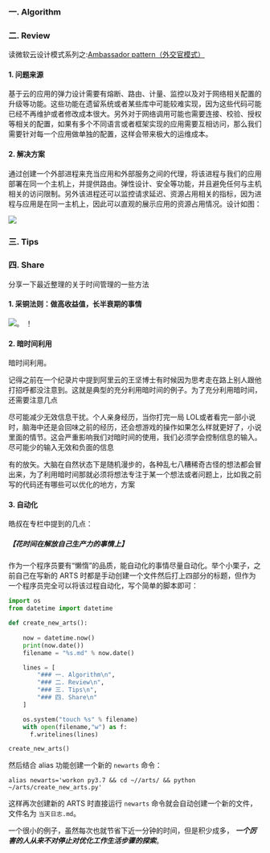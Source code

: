 ### 一. Algorithm

### 二. Review

读微软云设计模式系列之:[Ambassador pattern（外交官模式）](https://docs.microsoft.com/en-us/azure/architecture/patterns/ambassador)

#### 1. 问题来源

基于云的应用的弹力设计需要有熔断、路由、计量、监控以及对于网络相关配置的升级等功能。这些功能在遗留系统或者某些库中可能较难实现，因为这些代码可能已经不再维护或者修改成本很大。另外对于网络调用可能也需要连接、校验、授权等相关的配置，如果有多个不同语言或者框架实现的应用需要互相访问，那么我们需要针对每一个应用做单独的配置，这样会带来极大的运维成本。

#### 2. 解决方案

通过创建一个外部进程来充当应用和外部服务之间的代理，将该进程与我们的应用部署在同一个主机上，并提供路由。弹性设计、安全等功能，并且避免任何与主机相关的访问限制。另外该进程还可以监控请求延迟、资源占用相关的指标，因为进程与应用是在同一主机上，因此可以直观的展示应用的资源占用情况。设计如图：

![](https://docs.microsoft.com/en-us/azure/architecture/patterns/_images/ambassador.png)



### 三. Tips

### 四. Share

分享一下最近整理的关于时间管理的一些方法


#### 1. 采铜法则：做高收益值，长半衰期的事情

![](https://ss1.bdstatic.com/70cFvXSh_Q1YnxGkpoWK1HF6hhy/it/u=1815092089,2757265996&fm=26&gp=0.jpg)。
！[](https://timgsa.baidu.com/timg?image&quality=80&size=b9999_10000&sec=1561553163591&di=e03a368ec383cad3cea3f4e4afd3a0ea&imgtype=0&src=http%3A%2F%2Fs16.sinaimg.cn%2Fmw690%2F001RTgQBzy73MV0TQ1Vef)





#### 2. 暗时间利用
暗时间利用。

记得之前在一个纪录片中提到阿里云的王坚博士有时候因为思考走在路上别人跟他打招呼都没注意到。这就是典型的充分利用暗时间的例子。为了充分利用暗时间，还需要注意几点

尽可能减少无效信息干扰。个人亲身经历，当你打完一局 LOL或者看完一部小说时，脑海中还是会回味之前的经历，还会想游戏的操作如果怎么样就更好了，小说里面的情节。这会严重影响我们对暗时间的使用，我们必须学会控制信息的输入。尽可能少的输入无效和负面的信息

有的放矢。大脑在自然状态下是随机漫步的，各种乱七八糟稀奇古怪的想法都会冒出来，为了利用暗时间那就必须将想法专注于某一个想法或者问题上，比如我之前写的代码还有哪些可以优化的地方，方案


#### 3. 自动化

皓叔在专栏中提到的几点：

##### 【花时间在解放自己生产力的事情上】

作为一个程序员要有“懒惰”的品质，能自动化的事情尽量自动化。举个小栗子，之前自己在写新的 ARTS 时都是手动创建一个文件然后打上四部分的标题，但作为一个程序员完全可以将该过程自动化，写个简单的脚本即可：

```Python
import os
from datetime import datetime

def create_new_arts():
    
    now = datetime.now()
    print(now.date())
    filename = "%s.md" % now.date()

    lines = [
        "### 一. Algorithm\n",
        "### 二. Review\n",
        "### 三. Tips\n",
        "### 四. Share\n"
    ]

    os.system("touch %s" % filename)
    with open(filename,"w") as f:
      f.writelines(lines)

create_new_arts()
```

然后结合 alias 功能创建一个新的 ``newarts`` 命令：

```Shell
alias newarts='workon py3.7 && cd ~//arts/ && python ~/arts/create_new_arts.py'
```

这样再次创建新的 ARTS 时直接运行 ``newarts`` 命令就会自动创建一个新的文件，文件名为 ``当天日志.md``。

一个很小的例子，虽然每次也就节省下近一分钟的时间，但是积少成多， ***一个厉害的人从来不对停止对优化工作生活步骤的探索***。